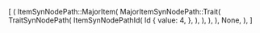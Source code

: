 [
    (
        ItemSynNodePath::MajorItem(
            MajorItemSynNodePath::Trait(
                TraitSynNodePath(
                    ItemSynNodePathId(
                        Id {
                            value: 4,
                        },
                    ),
                ),
            ),
        ),
        None,
    ),
]